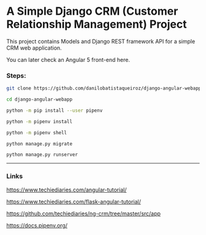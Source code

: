 # A Simple Django CRM (Customer Relationship Management) Project

This project contains Models and Django REST framework API for a simple CRM web application.

You can later check an Angular 5 front-end here.

### Steps:

```bash
git clone https://github.com/danilobatistaqueiroz/django-angular-webapp.git

cd django-angular-webapp

python -m pip install --user pipenv

python -m pipenv install

python -m pipenv shell

python manage.py migrate

python manage.py runserver
```

___

### Links

https://www.techiediaries.com/angular-tutorial/

https://www.techiediaries.com/flask-angular-tutorial/

https://github.com/techiediaries/ng-crm/tree/master/src/app

https://docs.pipenv.org/

